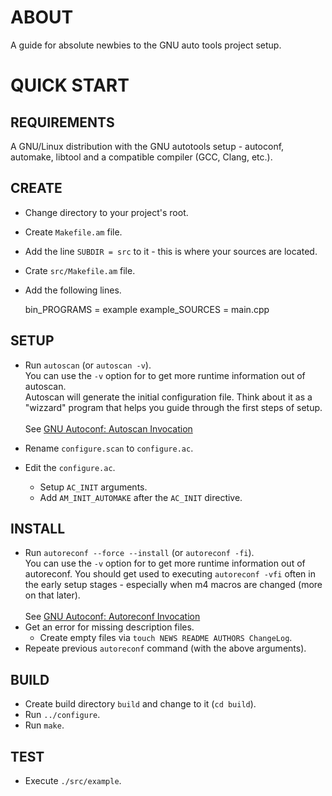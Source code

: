 # ABOUT

A guide for absolute newbies to the GNU auto tools project setup.

# QUICK START

## REQUIREMENTS

A GNU/Linux distribution with the GNU autotools setup - autoconf, automake,
libtool and a compatible compiler (GCC, Clang, etc.).

## CREATE

* Change directory to your project's root.
* Create `Makefile.am` file.
* Add the line `SUBDIR = src` to it - this is where your sources are located.
* Crate `src/Makefile.am` file.
* Add the following lines.

    bin_PROGRAMS = example
    example_SOURCES = main.cpp

## SETUP

* Run `autoscan` (or `autoscan -v`).<br />
    You can use the `-v` option for to get more runtime information out of autoscan.<br />
    Autoscan will generate the initial configuration file. Think about it as a
    "wizzard" program that helps you guide through the first steps of setup.<br /><br />
    See [GNU Autoconf: Autoscan Invocation](https://www.gnu.org/savannah-checkouts/gnu/autoconf/manual/autoconf-2.70/html_node/autoscan-Invocation.html)

* Rename `configure.scan` to `configure.ac`.
* Edit the `configure.ac`.
    * Setup `AC_INIT` arguments.
    * Add `AM_INIT_AUTOMAKE` after the `AC_INIT` directive.

## INSTALL

* Run `autoreconf --force --install` (or `autoreconf -fi`).<br />
    You can use the `-v` option for to get more runtime information out of
    autoreconf. You should get used to executing `autoreconf -vfi` often in the early
    setup stages - especially when m4 macros are changed (more on that later).<br /><br />
    See [GNU Autoconf: Autoreconf Invocation](https://www.gnu.org/savannah-checkouts/gnu/autoconf/manual/autoconf-2.70/html_node/autoreconf-Invocation.html)
* Get an error for missing description files.
    * Create empty files via `touch NEWS README AUTHORS ChangeLog`.
* Repeate previous `autoreconf` command (with the above arguments).

## BUILD

* Create build directory `build` and change to it (`cd build`).
* Run `../configure`.
* Run `make`.

## TEST

* Execute `./src/example`.
